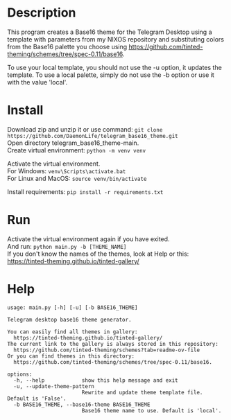 # Description
This program creates a Base16 theme for the Telegram Desktop using a template with parameters from my NIXOS repository and substituting colors from the Base16 palette you choose using https://github.com/tinted-theming/schemes/tree/spec-0.11/base16.

To use your local template, you should not use the -u option, it updates the template. To use a local palette, simply do not use the -b option or use it with the value 'local'.

# Install
Download zip and unzip it or use command: `git clone https://github.com/DaemonLife/telegram_base16_theme.git`\
Open directory telegram_base16_theme-main.\
Create virtual environment: `python -m venv venv`

Activate the virtual environment.\
For Windows: `venv\Scripts\activate.bat`\
For Linux and MacOS: `source venv/bin/activate`

Install requirements: `pip install -r requirements.txt`

# Run
Activate the virtual environment again if you have exited.\
And run: `python main.py -b [THEME_NAME]`\
If you don't know the names of the themes, look at Help or this: https://tinted-theming.github.io/tinted-gallery/

# Help
```
usage: main.py [-h] [-u] [-b BASE16_THEME]                                    

Telegram desktop base16 theme generator.

You can easily find all themes in gallery:
  https://tinted-theming.github.io/tinted-gallery/
The current link to the gallery is always stored in this repository:
  https://github.com/tinted-theming/schemes?tab=readme-ov-file
Or you can find themes in this directory:
  https://github.com/tinted-theming/schemes/tree/spec-0.11/base16.

options:
  -h, --help            show this help message and exit
  -u, --update-theme-pattern
                        Rewrite and update theme template file. Default is 'False'.
  -b BASE16_THEME, --base16-theme BASE16_THEME
                        Base16 theme name to use. Default is 'local'.
```
